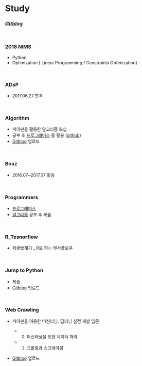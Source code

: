 # Study
### ***[Gitblog](https://yeo0.github.io/)***

<br/>

### 2018 NIMS

- Python
- Optimization ( Linear Programming / Constraints Optimization)

<br/>

### ADsP

- 2017.06.27 합격

<br/>

### Algorithm

- 파이썬을 활용한 알고리즘 복습
- 공부 후 [프로그래머스](https://programmers.co.kr/learn/challenges) 를 활용 ([github](https://github.com/Yeo0/Study/tree/master/Programmers))
- [Gitblog](https://yeo0.github.io/tag/pg-python/) 업로드

<br/>


### Boaz
- 2016.07~2017.07 활동

<br/>

### Programmers

- [프로그래머스](https://programmers.co.kr/learn/challenges) 
- [알고리즘](https://github.com/Yeo0/Study/tree/master/Algorithm) 공부 후 복습

<br/>

### R_Tesnorflow
- 캐글뽀개기 _ R로 하는 텐서플로우

<br/>


### Jump to Python 
- 복습
- [Gitblog](https://yeo0.github.io/tag/pg-python/) 업로드

<br/>

### Web Crawling
- 파이썬을 이용한 머신러닝, 딥러닝 실전 개발 입문 
  - 0. 머신러닝을 위한 데이터 처리
  - 1. 크롤링과 스크레이핑

- [Gitblog](https://yeo0.github.io/tag/study-crawling/) 업로드